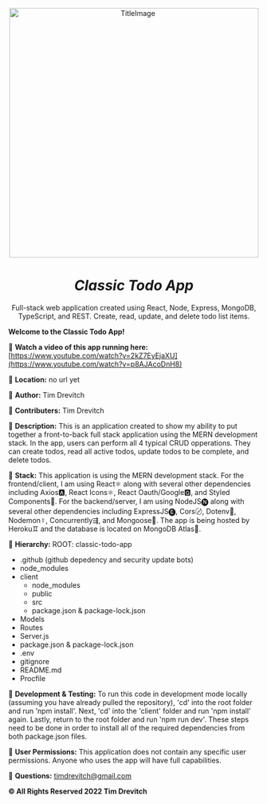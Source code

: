 <p align="center">
<img width="500" align="center" alt="TitleImage" src="https://user-images.githubusercontent.com/110933291/184963808-50641dee-9686-4059-9f62-f074c131463f.png">
</p>

<h1 align="center"><em>Classic Todo App</em></h1>
<p align="center">Full-stack web application created using React, Node, Express, MongoDB, TypeScript, and REST.
  Create, read, update, and delete todo list items.</p>

**Welcome to the Classic Todo App!**

🔸 **Watch a video of this app running here:** [https://www.youtube.com/watch?v=2kZ7EyEjaXU](https://www.youtube.com/watch?v=p8AJAcoDnH8)

🔸 **Location:** no url yet

🔸 **Author:** Tim Drevitch

🔸 **Contributers:** Tim Drevitch

🔸 **Description:**
This is an application created to show my ability to put together a front-to-back full stack application using the MERN development stack.
In the app, users can perform all 4 typical CRUD opperations. They can create todos, read all active todos, update todos to be complete, and delete todos.

🔸 **Stack:**
This application is using the MERN development stack. For the frontend/client, I am using
React⚛️ along with several other dependencies including Axios🅰, React Icons⚛️, React Oauth/Google🅶,
and Styled Components💅. For the backend/server, I am using NodeJS🅝 along with several other
dependencies including ExpressJS🅔, Cors〄, Dotenv🔐, Nodemon☿, Concurrently⇶, and Mongoose🌱. The app
is being hosted by Heroku♊️ and the database is located on MongoDB Atlas🌱.

🔸 **Hierarchy:**
ROOT: classic-todo-app
  - .github (github depedency and security update bots)
  - node_modules
  - client
    - node_modules
    - public
    - src
    - package.json & package-lock.json
  - Models
  - Routes
  - Server.js
  - package.json & package-lock.json
  - .env
  - gitignore
  - README.md
  - Procfile

🔸 **Development & Testing:**
To run this code in development mode locally (assuming you have already pulled the repository), 'cd' into the root folder and run 'npm install'. Next, 'cd' into the 'client' folder and run 'npm install' again. Lastly, return to the root folder and run 'npm run dev'. These steps need to be done in order to install all of the required dependencies from both package.json files.

🔸 **User Permissions:**
This application does not contain any specific user permissions. Anyone who uses the app will have full capabilities.

🔸 **Questions:**
timdrevitch@gmail.com

**© All Rights Reserved 2022 Tim Drevitch**
